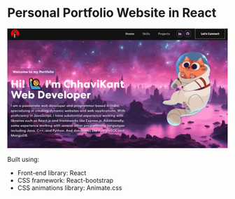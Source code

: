 # Personal Portfolio Website in React

![Personal Portfolio](./src/assets/img/Portfolio.PNG)

Built using:

- Front-end library: React
- CSS framework: React-bootstrap
- CSS animations library: Animate.css
